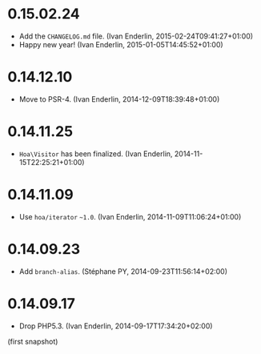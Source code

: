 # 0.15.02.24

  * Add the `CHANGELOG.md` file. (Ivan Enderlin, 2015-02-24T09:41:27+01:00)
  * Happy new year! (Ivan Enderlin, 2015-01-05T14:45:52+01:00)

# 0.14.12.10

  * Move to PSR-4. (Ivan Enderlin, 2014-12-09T18:39:48+01:00)

# 0.14.11.25

  * `Hoa\Visitor` has been finalized. (Ivan Enderlin, 2014-11-15T22:25:21+01:00)

# 0.14.11.09

  * Use `hoa/iterator` `~1.0`. (Ivan Enderlin, 2014-11-09T11:06:24+01:00)

# 0.14.09.23

  * Add `branch-alias`. (Stéphane PY, 2014-09-23T11:56:14+02:00)

# 0.14.09.17

  * Drop PHP5.3. (Ivan Enderlin, 2014-09-17T17:34:20+02:00)

(first snapshot)
